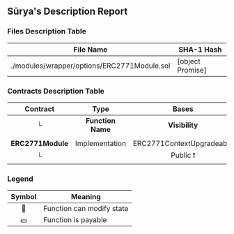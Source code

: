 ## Sūrya's Description Report

### Files Description Table


|  File Name  |  SHA-1 Hash  |
|-------------|--------------|
| ./modules/wrapper/options/ERC2771Module.sol | [object Promise] |


### Contracts Description Table


|  Contract  |         Type        |       Bases      |                  |                 |
|:----------:|:-------------------:|:----------------:|:----------------:|:---------------:|
|     └      |  **Function Name**  |  **Visibility**  |  **Mutability**  |  **Modifiers**  |
||||||
| **ERC2771Module** | Implementation | ERC2771ContextUpgradeable |||
| └ | <Constructor> | Public ❗️ | 🛑  | ERC2771ContextUpgradeable |


### Legend

|  Symbol  |  Meaning  |
|:--------:|-----------|
|    🛑    | Function can modify state |
|    💵    | Function is payable |
